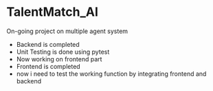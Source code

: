 ﻿# TalentMatch_AI
On-going project on multiple agent system
- Backend is completed
- Unit Testing is done using pytest
- Now working on frontend part
- Frontend is completed
- now i need to test the working function by integrating frontend and backend
  
